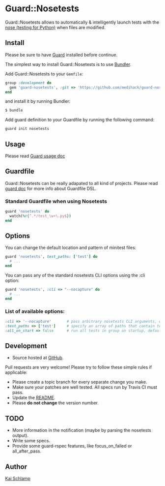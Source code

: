 # Guard::Nosetests

Guard::Nosetests allows to automatically & intelligently launch tests with the
[nose (testing for Python)](https://nose.readthedocs.org/en/latest/) when files are modified.

## Install

Please be sure to have [Guard](http://github.com/guard/guard) installed before continue.

The simplest way to install Guard::Nosetests is to use [Bundler](http://gembundler.com/).

Add Guard::Nosetests to your `Gemfile`:

```ruby
group :development do
  gem 'guard-nosetests', :git => 'https://github.com/medihack/guard-nosetests.git'
end
```

and install it by running Bundler:

```bash
$ bundle
```

Add guard definition to your Guardfile by running the following command:

```bash
guard init nosetests
```

## Usage

Please read [Guard usage doc](http://github.com/guard/guard#readme)

## Guardfile

Guard::Nosetests can be really adapated to all kind of projects.
Please read [guard doc](http://github.com/guard/guard#readme) for more info about Guardfile DSL.

### Standard Guardfile when using Nosetests

```ruby
guard 'nosetests' do
  watch(%r{^.*/test_\w+\.py$})
end
```

## Options

You can change the default location and pattern of minitest files:

```ruby
guard 'nosetests', test_paths: ['test'] do
  # ...
end
```

You can pass any of the standard nosetests CLI options using the :cli option:

```ruby
guard 'nosetests', :cli => "--nocapture" do
  # ...
end
```

### List of available options:

```ruby
:cli => '--nocapture'       # pass arbitrary nosetests CLI arguments, default: ''
:test_paths => ['test']     # specify an array of paths that contain test files, default: %w[test]
:all_on_start => false      # run all tests in group on startup, default: true
```

## Development

* Source hosted at [GitHub](https://github.com/medihack/guard-nosetests).

Pull requests are very welcome! Please try to follow these simple rules if applicable:

* Please create a topic branch for every separate change you make.
* Make sure your patches are well tested. All specs run by Travis CI must pass.
* Update the [README](https://github.com/medihack/guard-nosetests/blob/master/README.md).
* Please **do not change** the version number.

## TODO

* More information in the notification (maybe by parsing the nosetests output).
* Write some specs.
* Provide some guard-rspec features, like focus_on_failed or all_after_pass.

## Author

[Kai Schlamp](https://github.com/medihack)
